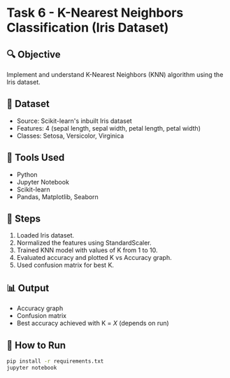 # Task 6 - K-Nearest Neighbors Classification (Iris Dataset)

## 🔍 Objective
Implement and understand K-Nearest Neighbors (KNN) algorithm using the Iris dataset.

## 📁 Dataset
- Source: Scikit-learn's inbuilt Iris dataset
- Features: 4 (sepal length, sepal width, petal length, petal width)
- Classes: Setosa, Versicolor, Virginica

## 🧰 Tools Used
- Python
- Jupyter Notebook
- Scikit-learn
- Pandas, Matplotlib, Seaborn

## 🚀 Steps
1. Loaded Iris dataset.
2. Normalized the features using StandardScaler.
3. Trained KNN model with values of K from 1 to 10.
4. Evaluated accuracy and plotted K vs Accuracy graph.
5. Used confusion matrix for best K.

## 📊 Output
- Accuracy graph
- Confusion matrix
- Best accuracy achieved with K = *X* (depends on run)

## 📎 How to Run
```bash
pip install -r requirements.txt
jupyter notebook
```